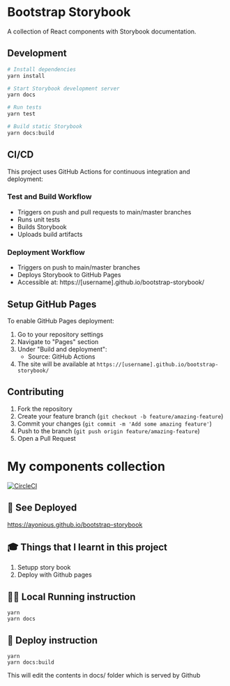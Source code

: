 # Bootstrap Storybook

A collection of React components with Storybook documentation.

## Development

```bash
# Install dependencies
yarn install

# Start Storybook development server
yarn docs

# Run tests
yarn test

# Build static Storybook
yarn docs:build
```

## CI/CD

This project uses GitHub Actions for continuous integration and deployment:

### Test and Build Workflow
- Triggers on push and pull requests to main/master branches
- Runs unit tests
- Builds Storybook
- Uploads build artifacts

### Deployment Workflow
- Triggers on push to main/master branches
- Deploys Storybook to GitHub Pages
- Accessible at: https://[username].github.io/bootstrap-storybook/

## Setup GitHub Pages

To enable GitHub Pages deployment:

1. Go to your repository settings
2. Navigate to "Pages" section
3. Under "Build and deployment":
   - Source: GitHub Actions
4. The site will be available at `https://[username].github.io/bootstrap-storybook/`

## Contributing

1. Fork the repository
2. Create your feature branch (`git checkout -b feature/amazing-feature`)
3. Commit your changes (`git commit -m 'Add some amazing feature'`)
4. Push to the branch (`git push origin feature/amazing-feature`)
5. Open a Pull Request

# My components collection

[![CircleCI](https://dl.circleci.com/status-badge/img/gh/ayonious/bootstrap-storybook/tree/master.svg?style=svg)](https://dl.circleci.com/status-badge/redirect/gh/ayonious/bootstrap-storybook/tree/master)

## 🎁 See Deployed

https://ayonious.github.io/bootstrap-storybook

## 🎓 Things that I learnt in this project

1. Setupp story book
2. Deploy with Github pages

## 🏃‍♂️ Local Running instruction

```
yarn
yarn docs
```

## 🚀 Deploy instruction

```
yarn
yarn docs:build
```

This will edit the contents in docs/ folder which is served by Github
